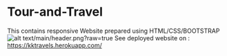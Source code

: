 # Tour-and-Travel
This contains responsive Website prepared using HTML/CSS/BOOTSTRAP
![alt text](https://github.com/KRISHNAAGNIHOTRI/Tour-and-Travel)/main/header.png?raw=true
See deployed website on : https://kktravels.herokuapp.com/
